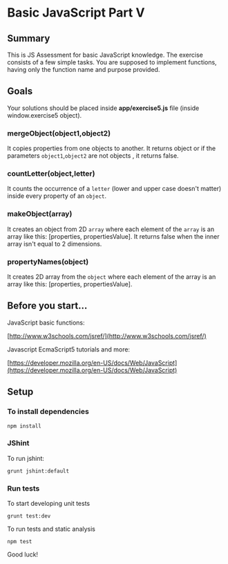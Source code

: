 # Basic JavaScript Part V

## Summary

This is JS Assessment for basic JavaScript knowledge. The exercise consists of a few simple tasks. You are supposed to implement functions, having only the function name and purpose provided.

## Goals

Your solutions should be placed inside **app/exercise5.js** file (inside window.exercise5 object).

### mergeObject(object1,object2)

It copies properties from one objects to another. It returns object or if the parameters `object1`,`object2` are not objects , it returns false.

### countLetter(object,letter)

It counts the occurrence of a `letter` (lower and upper case doesn't matter) inside every property of an `object`.

### makeObject(array)

It creates an object from 2D `array` where each element of the `array` is an array like this: [properties, propertiesValue]. It returns false when the inner array isn't 
equal to 2 dimensions.

### propertyNames(object)

It creates 2D array from the `object` where each element of the array is an array like this: [properties, propertiesValue]. 

## Before you start...

JavaScript basic functions: 

[http://www.w3schools.com/jsref/](http://www.w3schools.com/jsref/)
    
Javascript EcmaScript5 tutorials and more: 

[https://developer.mozilla.org/en-US/docs/Web/JavaScript](https://developer.mozilla.org/en-US/docs/Web/JavaScript)

## Setup

### To install dependencies

    npm install

### JShint

To run jshint:

    grunt jshint:default

### Run tests

To start developing unit tests

    grunt test:dev
 
To run tests and static analysis

    npm test

Good luck!
 
